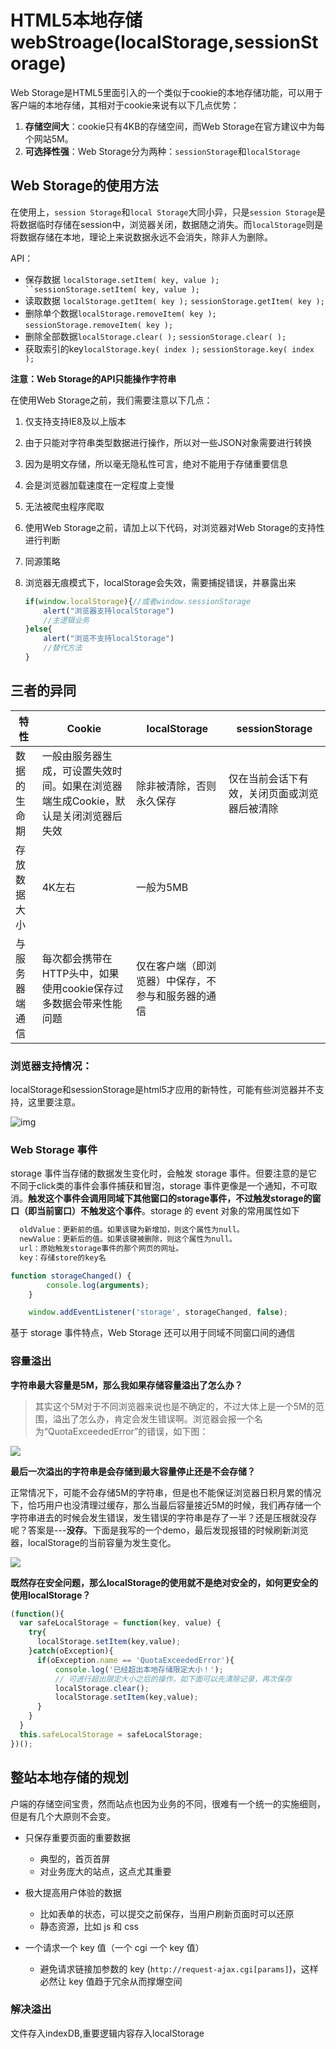 # HTML5本地存储webStroage(localStorage,sessionStorage)

Web Storage是HTML5里面引入的一个类似于cookie的本地存储功能，可以用于客户端的本地存储，其相对于cookie来说有以下几点优势：

1. **存储空间大**：cookie只有4KB的存储空间，而Web Storage在官方建议中为每个网站5M。
2. **可选择性强**：Web Storage分为两种：`sessionStorage`和`localStorage`

## **Web Storage的使用方法**

在使用上，`session Storage`和`local Storage`大同小异，只是`session Storage`是将数据临时存储在session中，浏览器关闭，数据随之消失。而`localStorage`则是将数据存储在本地，理论上来说数据永远不会消失，除非人为删除。

API：

- 保存数据 `localStorage.setItem( key, value ); ``sessionStorage.setItem( key, value );`
- 读取数据 `localStorage.getItem( key );` `sessionStorage.getItem( key );`
- 删除单个数据`localStorage.removeItem( key );` `sessionStorage.removeItem( key );`
- 删除全部数据`localStorage.clear( );` `sessionStorage.clear( );`
- 获取索引的key`localStorage.key( index );` `sessionStorage.key( index );`

**注意：Web Storage的API只能操作字符串**

在使用Web Storage之前，我们需要注意以下几点：

1. 仅支持支持IE8及以上版本

2. 由于只能对字符串类型数据进行操作，所以对一些JSON对象需要进行转换

3. 因为是明文存储，所以毫无隐私性可言，绝对不能用于存储重要信息

4. 会是浏览器加载速度在一定程度上变慢

5. 无法被爬虫程序爬取

6. 使用Web Storage之前，请加上以下代码，对浏览器对Web Storage的支持性进行判断

7. 同源策略

8. 浏览器无痕模式下，localStorage会失效，需要捕捉错误，并暴露出来



   ```js
   if(window.localStorage){//或者window.sessionStorage     
       alert("浏览器支持localStorage")
       //主逻辑业务
   }else{      
       alert("浏览不支持localStorage")
       //替代方法
   }   
   ```

## 三者的异同

| 特性           | Cookie                                                       | localStorage                                       | sessionStorage                               |
| -------------- | ------------------------------------------------------------ | -------------------------------------------------- | -------------------------------------------- |
| 数据的生命期   | 一般由服务器生成，可设置失效时间。如果在浏览器端生成Cookie，默认是关闭浏览器后失效 | 除非被清除，否则永久保存                           | 仅在当前会话下有效，关闭页面或浏览器后被清除 |
| 存放数据大小   | 4K左右                                                       | 一般为5MB                                          |                                              |
| 与服务器端通信 | 每次都会携带在HTTP头中，如果使用cookie保存过多数据会带来性能问题 | 仅在客户端（即浏览器）中保存，不参与和服务器的通信 |                                              |

### 浏览器支持情况：

localStorage和sessionStorage是html5才应用的新特性，可能有些浏览器并不支持，这里要注意。



![img](/home/xsh/桌面/markdown/imgs/15ff2d54764e53af.png)

### Web Storage 事件

storage 事件当存储的数据发生变化时，会触发 storage 事件。但要注意的是它不同于click类的事件会事件捕获和冒泡，storage 事件更像是一个通知，不可取消。**触发这个事件会调用同域下其他窗口的storage事件，不过触发storage的窗口（即当前窗口）不触发这个事件**。storage 的 event 对象的常用属性如下

```js
  oldValue：更新前的值。如果该键为新增加，则这个属性为null。
  newValue：更新后的值。如果该键被删除，则这个属性为null。
  url：原始触发storage事件的那个网页的网址。
  key：存储store的key名
```

```javascript
function storageChanged() {
        console.log(arguments);
    }

    window.addEventListener('storage', storageChanged, false);
```

基于 storage 事件特点，Web Storage 还可以用于同域不同窗口间的通信

### 容量溢出

**字符串最大容量是5M，那么我如果存储容量溢出了怎么办？**

> 其实这个5M对于不同浏览器来说也是不确定的，不过大体上是一个5M的范围，溢出了怎么办，肯定会发生错误啊。浏览器会报一个名为“QuotaExceededError”的错误，如下图：

![](/home/xsh/桌面/markdown/imgs/2259272146-5a044ff90492b_articlex.png)

**最后一次溢出的字符串是会存储到最大容量停止还是不会存储？**

正常情况下，可能不会存储5M的字符串，但是也不能保证浏览器日积月累的情况下，恰巧用户也没清理过缓存，那么当最后容量接近5M的时候，我们再存储一个字符串进去的时候会发生错误，发生错误的字符串是存了一半？还是压根就没存呢？答案是---**没存**。下面是我写的一个demo，最后发现报错的时候刷新浏览器，localStorage的当前容量为发生变化。

![](/home/xsh/桌面/markdown/imgs/2874002072-5a0450ebd2cfe_articlex.png)

**既然存在安全问题，那么localStorage的使用就不是绝对安全的，如何更安全的使用localStorage？**

```js
(function(){
  var safeLocalStorage = function(key, value) {
    try{
      localStorage.setItem(key,value);
    }catch(oException){
      if(oException.name == 'QuotaExceededError'){
          console.log('已经超出本地存储限定大小！');
          // 可进行超出限定大小之后的操作，如下面可以先清除记录，再次保存
          localStorage.clear();
          localStorage.setItem(key,value);
      }
    }
  }
  this.safeLocalStorage = safeLocalStorage;
})();
```

## 整站本地存储的规划

户端的存储空间宝贵，然而站点也因为业务的不同，很难有一个统一的实施细则，但是有几个大原则不会变。

- 只保存重要页面的重要数据

  - 典型的，首页首屏
  - 对业务庞大的站点，这点尤其重要

- 极大提高用户体验的数据

  - 比如表单的状态，可以提交之前保存，当用户刷新页面时可以还原
  - 静态资源，比如 js 和 css

- 一个请求一个 key 值（一个 cgi 一个 key 值）

  - 避免请求链接加参数的 key (`http://request-ajax.cgi[params]`)，这样必然让 key 值趋于冗余从而撑爆空间


### 解决溢出



文件存入indexDB,重要逻辑内容存入localStorage